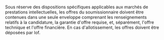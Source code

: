 
Sous réserve des dispositions spécifiques applicables aux marchés de
prestations intellectuelles, les offres du soumissionnaire doivent être
contenues dans une seule enveloppe comprenant les renseignements
relatifs à la candidature, la garantie d'offre requise, et, séparément,
l'offre technique et l'offre financière.
En cas d'allotissement, les offres doivent être déposées par lof.